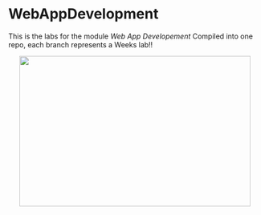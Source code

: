 # WebAppDevelopment

This is the labs for the module *Web App Developement* Compiled into one repo, each branch represents a Weeks lab!!

<p align="center">
  <img width="460" height="300" src="https://media1.giphy.com/media/dwmNhd5H7YAz6/giphy.gif?cid=ecf05e473vc2xcdxxzmsfbgzhar382ub4w7rxqytjgy1pnr3&rid=giphy.gif&ct=g">
</p>